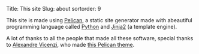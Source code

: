 Title: This site
Slug: about
sortorder: 9

This site is made using [Pelican](http://getpelican.com/), a static site
generator made with abeautiful programming language called [Python](http://python.org/)
and [Jinja2](http://jinja.pocoo.org/) (a template engine).

A lot of thanks to all the people that made all these software, special thanks
to [Alexandre Vicenzi](https://www.alexandrevicenzi.com/), who made
[this Pelican theme](https://github.com/alexandrevicenzi/flex).